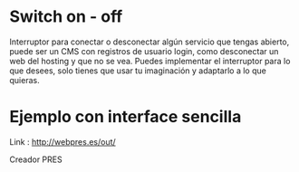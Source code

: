 # Switch on - off
Interruptor para conectar o desconectar algún servicio que tengas abierto, puede ser un CMS con registros de usuario login, como desconectar un web del hosting y que no se vea. Puedes implementar el interruptor para lo que desees, solo tienes que usar tu imaginación y adaptarlo a lo que quieras.

# Ejemplo con interface sencilla

Link : http://webpres.es/out/

Creador PRES
